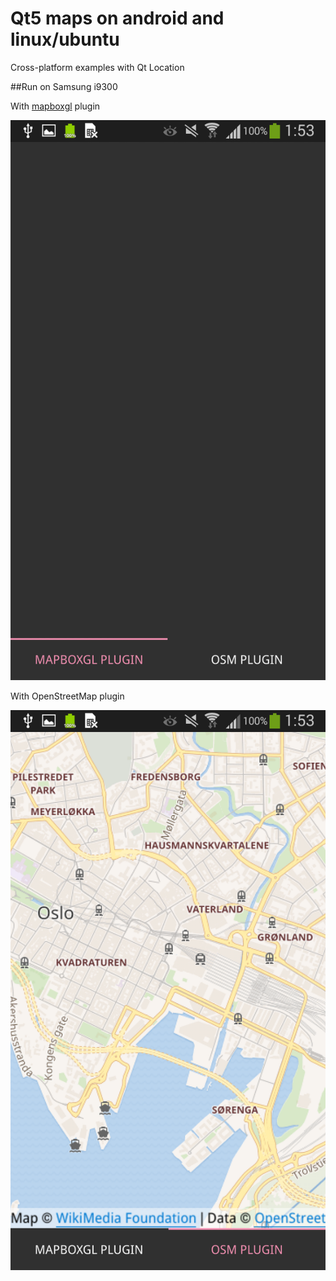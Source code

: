 # Qt5 maps on android and linux/ubuntu

Cross-platform examples with Qt Location

##Run on Samsung i9300

With [mapboxgl](https://www.mapbox.com/qt/) plugin

![**mapboxgl plugin**](https://raw.githubusercontent.com/Evegen55/qt-maps-android-ubuntu/master/readme/Screenshot_2019-12-30-01-53-09.png)

With OpenStreetMap plugin

![**OSM plugin**](https://raw.githubusercontent.com/Evegen55/qt-maps-android-ubuntu/master/readme/Screenshot_2019-12-30-01-53-21.png)
